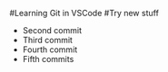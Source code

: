 #Learning Git in VSCode
#Try new stuff

- Second commit
- Third commit
- Fourth commit
- Fifth commits